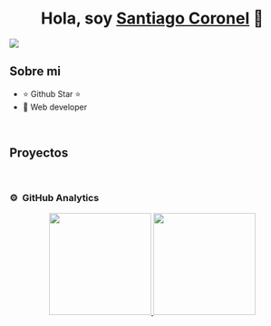 <div align="center">
<h1 align="center">Hola, soy <a href="santicoronellancellotti@gmail.com">Santiago Coronel</a> 👋</h1>
</div>
<img src="https://i.imgur.com/weNbhGZ.png">

## Sobre mi

- ⭐ Github Star ⭐ 
- 📲 Web developer
<br>

## Proyectos

<br>                                                                                                                                                                          

### ⚙️ &nbsp;GitHub Analytics

<p align="center">
<a href="https://github.com/Hever2000">
  <img height="180em" src="https://github-readme-stats-eight-theta.vercel.app/api?username=Hever2000&show_icons=true&theme=algolia&include_all_commits=true&count_private=true"/>
  <img height="180em" src="https://github-readme-stats-eight-theta.vercel.app/api/top-langs/?username=Hever2000&layout=compact&langs_count=8&theme=algolia"/>
</a>
</p>
